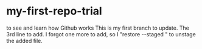 # my-first-repo-trial
to see and learn how Github works
This is my first branch to update. 
The 3rd line to add. 
I forgot one more to add, so I "restore --staged <file>" to unstage the added file. 
